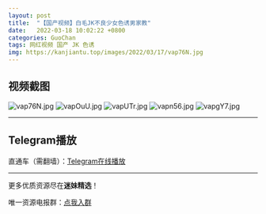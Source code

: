```yaml
---
layout: post
title:  "【国产视频】白毛JK不良少女色诱男家教"
date:   2022-03-18 10:02:22 +0800
categories: GuoChan
tags: 网红视频 国产 JK 色诱
img: https://kanjiantu.top/images/2022/03/17/vap76N.jpg
---
```



## 视频截图

![vap76N.jpg](https://kanjiantu.top/images/2022/03/17/vap76N.jpg)
![vapOuU.jpg](https://kanjiantu.top/images/2022/03/17/vapOuU.jpg)
![vapUTr.jpg](https://kanjiantu.top/images/2022/03/17/vapUTr.jpg)
![vapn56.jpg](https://kanjiantu.top/images/2022/03/17/vapn56.jpg)
![vapgY7.jpg](https://kanjiantu.top/images/2022/03/17/vapgY7.jpg)

* * *
## Telegram播放

直通车（需翻墙）：[Telegram在线播放](https://t.me/mimeijingxuan/131)

* * *
更多优质资源尽在**迷妹精选**！

唯一资源电报群：[点我入群](https://t.me/mimeijingxuan)


